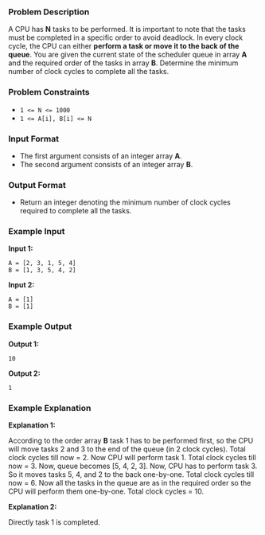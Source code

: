 ### Problem Description

A CPU has **N** tasks to be performed. It is important to note that the tasks must be completed in a specific order to avoid deadlock. In every clock cycle, the CPU can either **perform a task or move it to the back of the queue**. You are given the current state of the scheduler queue in array **A** and the required order of the tasks in array **B**. Determine the minimum number of clock cycles to complete all the tasks.

### Problem Constraints

- `1 <= N <= 1000`
- `1 <= A[i], B[i] <= N`

### Input Format

- The first argument consists of an integer array **A**.
- The second argument consists of an integer array **B**.

### Output Format

- Return an integer denoting the minimum number of clock cycles required to complete all the tasks.

### Example Input

**Input 1:**

```
A = [2, 3, 1, 5, 4]
B = [1, 3, 5, 4, 2]
```

**Input 2:**

```
A = [1]
B = [1]
```

### Example Output

**Output 1:**

```
10
```

**Output 2:**

```
1
```

### Example Explanation

**Explanation 1:**

According to the order array **B** task 1 has to be performed first, so the CPU will move tasks 2 and 3 to the end of the queue (in 2 clock cycles).
Total clock cycles till now = 2.
Now CPU will perform task 1.
Total clock cycles till now = 3.
Now, queue becomes [5, 4, 2, 3].
Now, CPU has to perform task 3. So it moves tasks 5, 4, and 2 to the back one-by-one.
Total clock cycles till now = 6.
Now all the tasks in the queue are as in the required order so the CPU will perform them one-by-one.
Total clock cycles = 10.

**Explanation 2:**

Directly task 1 is completed.